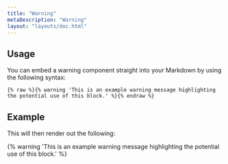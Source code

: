 ```yaml
---
title: "Warning"
metaDescription: "Warning"
layout: "layouts/doc.html"
---
```


## Usage 
You can embed a warning component straight into your Markdown by using the following syntax:

```shell
{% raw %}{% warning 'This is an example warning message highlighting the potential use of this block.' %}{% endraw %}
```

## Example

This will then render out the following:

{% warning 'This is an example warning message highlighting the potential use of this block.' %}
